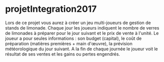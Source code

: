 # projetIntegration2017
Lors de ce projet vous aurez à créer un jeu multi-joueurs de gestion de stands de limonade.  Chaque jour les joueurs indiquent le nombre de verres de limonades à préparer pour le jour suivant et le prix de vente à l'unité. Le joueur a pour seules informations :      son budget (capital),     le coût de préparation (matières premières + main d'œuvre),     la prévision météorologique du jour suivant.  A la fin de chaque journée le joueur voit le résultat de ses ventes et les gains ou pertes engendrés.
